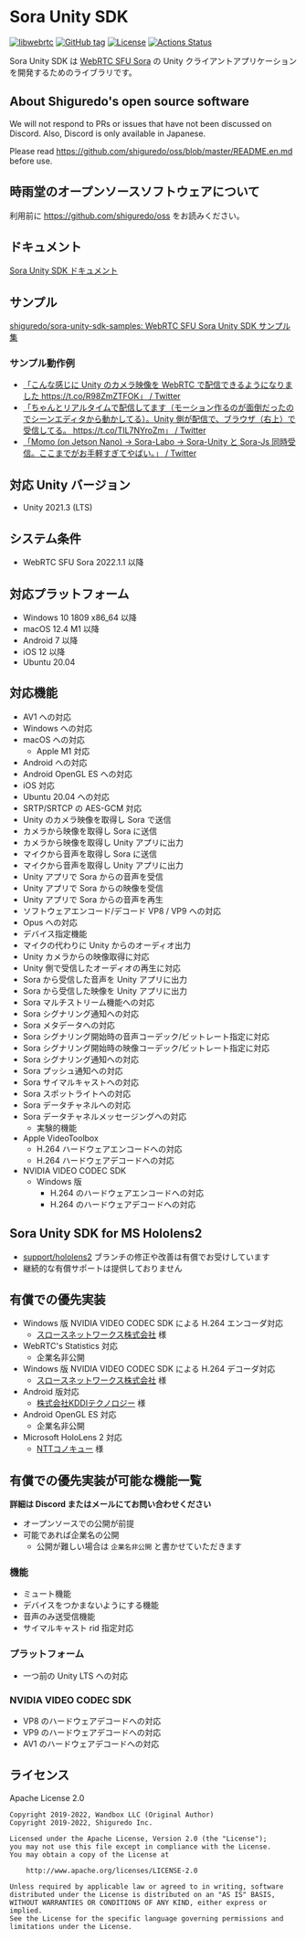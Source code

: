 # Sora Unity SDK

[![libwebrtc](https://img.shields.io/badge/libwebrtc-105.5195-blue.svg)](https://chromium.googlesource.com/external/webrtc/+/branch-heads/5195)
[![GitHub tag](https://img.shields.io/github/tag/shiguredo/sora-unity-sdk.svg)](https://github.com/shiguredo/sora-unity-sdk)
[![License](https://img.shields.io/badge/License-Apache%202.0-blue.svg)](https://opensource.org/licenses/Apache-2.0)
[![Actions Status](https://github.com/shiguredo/sora-unity-sdk/workflows/build/badge.svg)](https://github.com/shiguredo/sora-unity-sdk/actions)

Sora Unity SDK は [WebRTC SFU Sora](https://sora.shiguredo.jp/) の Unity クライアントアプリケーションを開発するためのライブラリです。

## About Shiguredo's open source software

We will not respond to PRs or issues that have not been discussed on Discord. Also, Discord is only available in Japanese.

Please read https://github.com/shiguredo/oss/blob/master/README.en.md before use.

## 時雨堂のオープンソースソフトウェアについて

利用前に https://github.com/shiguredo/oss をお読みください。


## ドキュメント

[Sora Unity SDK ドキュメント](https://sora-unity-sdk.shiguredo.jp/)

## サンプル

[shiguredo/sora\-unity\-sdk\-samples: WebRTC SFU Sora Unity SDK サンプル集](https://github.com/shiguredo/sora-unity-sdk-samples)

### サンプル動作例

- [「こんな感じに Unity のカメラ映像を WebRTC で配信できるようになりました https://t\.co/R98ZmZTFOK」 / Twitter](https://twitter.com/melponn/status/1193406538494275592)
- [「ちゃんとリアルタイムで配信してます（モーション作るのが面倒だったのでシーンエディタから動かしてる）。Unity 側が配信で、ブラウザ（右上）で受信してる。 https://t\.co/TIL7NYroZm」 / Twitter](https://twitter.com/melponn/status/1193411591183552512)
- [「Momo (on Jetson Nano) -> Sora-Labo -> Sora-Unity と Sora-Js 同時受信。ここまでがお手軽すぎてやばい。」 / Twitter](https://twitter.com/izmhrats/status/1203299775354851328?s=20)

## 対応 Unity バージョン

- Unity 2021.3 (LTS)

## システム条件

- WebRTC SFU Sora 2022.1.1 以降

## 対応プラットフォーム

- Windows 10 1809 x86_64 以降
- macOS 12.4 M1 以降
- Android 7 以降
- iOS 12 以降
- Ubuntu 20.04

## 対応機能

- AV1 への対応
- Windows への対応
- macOS への対応
    - Apple M1 対応
- Android への対応
- Android OpenGL ES への対応
- iOS 対応
- Ubuntu 20.04 への対応
- SRTP/SRTCP の AES-GCM 対応
- Unity のカメラ映像を取得し Sora で送信
- カメラから映像を取得し Sora に送信
- カメラから映像を取得し Unity アプリに出力
- マイクから音声を取得し Sora に送信
- マイクから音声を取得し Unity アプリに出力
- Unity アプリで Sora からの音声を受信
- Unity アプリで Sora からの映像を受信
- Unity アプリで Sora からの音声を再生
- ソフトウェアエンコード/デコード VP8 / VP9 への対応
- Opus への対応
- デバイス指定機能
- マイクの代わりに Unity からのオーディオ出力
- Unity カメラからの映像取得に対応
- Unity 側で受信したオーディオの再生に対応
- Sora から受信した音声を Unity アプリに出力
- Sora から受信した映像を Unity アプリに出力
- Sora マルチストリーム機能への対応
- Sora シグナリング通知への対応
- Sora メタデータへの対応
- Sora シグナリング開始時の音声コーデック/ビットレート指定に対応
- Sora シグナリング開始時の映像コーデック/ビットレート指定に対応
- Sora シグナリング通知への対応
- Sora プッシュ通知への対応
- Sora サイマルキャストへの対応
- Sora スポットライトへの対応
- Sora データチャネルへの対応
- Sora データチャネルメッセージングへの対応
    - 実験的機能
- Apple VideoToolbox
    - H.264 ハードウェアエンコードへの対応
    - H.264 ハードウェアデコードへの対応
- NVIDIA VIDEO CODEC SDK
    - Windows 版
        - H.264 のハードウェアエンコードへの対応
        - H.264 のハードウェアデコードへの対応

## Sora Unity SDK for MS Hololens2

- [support/hololens2](https://github.com/shiguredo/sora-unity-sdk/tree/support/hololens2) ブランチの修正や改善は有償でお受けしています
- 継続的な有償サポートは提供しておりません

## 有償での優先実装

- Windows 版 NVIDIA VIDEO CODEC SDK による H.264 エンコーダ対応
    - [スロースネットワークス株式会社](http://www.sloth-networks.co.jp) 様
- WebRTC's Statistics 対応
    - 企業名非公開
- Windows 版 NVIDIA VIDEO CODEC SDK による H.264 デコーダ対応
    - [スロースネットワークス株式会社](http://www.sloth-networks.co.jp) 様
- Android 版対応
    - [株式会社KDDIテクノロジー](https://kddi-tech.com/) 様
- Android OpenGL ES 対応
    - 企業名非公開
- Microsoft HoloLens 2 対応
    - [NTTコノキュー](https://www.nttqonoq.com/) 様

## 有償での優先実装が可能な機能一覧

**詳細は Discord またはメールにてお問い合わせください**

- オープンソースでの公開が前提
- 可能であれば企業名の公開
    - 公開が難しい場合は `企業名非公開` と書かせていただきます

### 機能

- ミュート機能
- デバイスをつかまないようにする機能
- 音声のみ送受信機能
- サイマルキャスト rid 指定対応

### プラットフォーム

- 一つ前の Unity LTS への対応

### NVIDIA VIDEO CODEC SDK

- VP8 のハードウェアデコードへの対応
- VP9 のハードウェアデコードへの対応
- AV1 のハードウェアデコードへの対応

## ライセンス

Apache License 2.0

```
Copyright 2019-2022, Wandbox LLC (Original Author)
Copyright 2019-2022, Shiguredo Inc.

Licensed under the Apache License, Version 2.0 (the "License");
you may not use this file except in compliance with the License.
You may obtain a copy of the License at

    http://www.apache.org/licenses/LICENSE-2.0

Unless required by applicable law or agreed to in writing, software
distributed under the License is distributed on an "AS IS" BASIS,
WITHOUT WARRANTIES OR CONDITIONS OF ANY KIND, either express or implied.
See the License for the specific language governing permissions and
limitations under the License.
```


